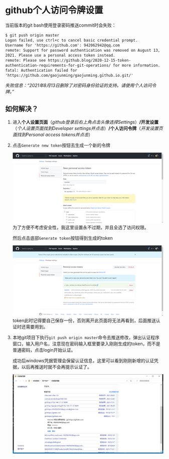 # github个人访问令牌设置
当前版本的git bash使用登录密码推送commit时会失败： 

    $ git push origin master
    Logon failed, use ctrl+c to cancel basic credential prompt.
    Username for 'https://github.com': 942062942@qq.com
    remote: Support for password authentication was removed on August 13, 2021. Please use a personal access token instead.
    remote: Please see https://github.blog/2020-12-15-token-authentication-requirements-for-git-operations/ for more information.
    fatal: Authentication failed for 'https://github.com/gaojunming/gaojunming.github.io.git/'
*失败信息：“2021年8月13日删除了对密码身份验证的支持。请使用个人访问令牌。”*

## 如何解决？
1. 进入**个人设置页面**（*github登录后右上角点击头像选择Settings*）**/开发设置**（*个人设置页面找到Developer settings并点击*）**/个人访问令牌**（*开发设置页面找到Personal access tokens并点击*）
2. 点击`Generate new token`按钮去生成一个新的令牌

    ![](image/2022-01-09-16-51-27.png)
    为了方便不考虑安全性，我这里设置永不过期，并且全选了访问权限。

    然后点击底部`Generate token`按钮得到生成的token

    ![](image/2022-01-09-16-54-28.png)
    token此时记得要自己保存一份，否则离开此页面将无法再看到，后面推送认证时还需要用到。
3. 本地git项目下执行`git push origin master`命令去推送修改，弹出认证程序窗口，输入用户名，注意现在密码输入框里要录入刚刚生成的token，而不是普通密码，点击login开始认证。

    成功后windows凭据管理会保留认证信息，这里可以看到刚刚新增的认证凭据，以后再推送时就不会再提示认证了。

    ![](image/2022-01-09-17-00-17.png)